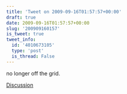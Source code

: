 ```yaml
---
title: 'Tweet on 2009-09-16T01:57:57+00:00'
draft: true
date: 2009-09-16T01:57:57+00:00
slug: '200909160157'
is_tweet: true
tweet_info:
  id: '4010673105'
  type: 'post'
  is_thread: False
---
```




no longer off the grid.

[Discussion](https://x.com/sytelus/status/4010673105)
